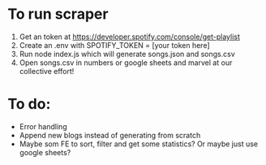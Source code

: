 # To run scraper

1. Get an token at https://developer.spotify.com/console/get-playlist
2. Create an .env with SPOTIFY_TOKEN = [your token here]
3. Run node index.js which will generate songs.json and songs.csv
4. Open songs.csv in numbers or google sheets and marvel at our collective effort!

# To do:

- Error handling
- Append new blogs instead of generating from scratch
- Maybe som FE to sort, filter and get some statistics? Or maybe just use google sheets?
